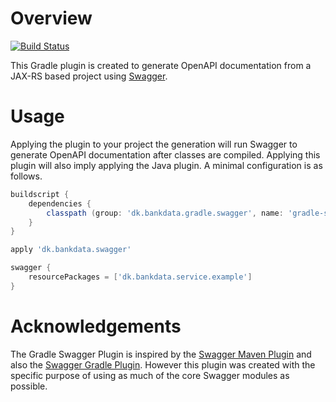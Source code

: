 # Overview

[![Build Status](https://travis-ci.org/Bankdata/gradle-swagger-plugin.svg?branch=master)](https://travis-ci.org/Bankdata/gradle-swagger-plugin)

This Gradle plugin is created to generate OpenAPI documentation from a JAX-RS based project using
[Swagger](https://github.com/swagger-api/swagger-core).


# Usage

Applying the plugin to your project the generation will run Swagger to generate OpenAPI documentation
after classes are compiled. Applying this plugin will also imply applying the Java plugin. A minimal
configuration is as follows.

```groovy
buildscript {
    dependencies {
        classpath (group: 'dk.bankdata.gradle.swagger', name: 'gradle-swagger-plugin', version: '1.0.0')
    }
}

apply 'dk.bankdata.swagger'

swagger {
    resourcePackages = ['dk.bankdata.service.example']
}
```


# Acknowledgements

The Gradle Swagger Plugin is inspired by the [Swagger Maven Plugin](https://github.com/kongchen/swagger-maven-plugin)
and also the [Swagger Gradle Plugin](https://github.com/gigaSproule/swagger-gradle-plugin). However this plugin
was created with the specific purpose of using as much of the core Swagger modules as possible.